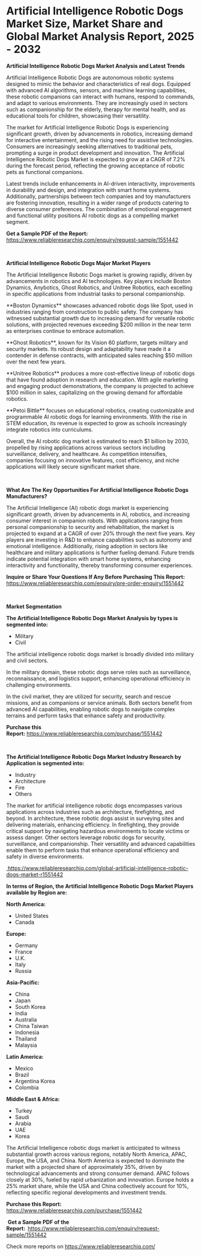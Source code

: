 <p><h1>Artificial Intelligence Robotic Dogs Market Size, Market Share and Global Market Analysis Report, 2025 - 2032</h1></p><p><strong>Artificial Intelligence Robotic Dogs Market Analysis and Latest Trends</strong></p>
<p><p>Artificial Intelligence Robotic Dogs are autonomous robotic systems designed to mimic the behavior and characteristics of real dogs. Equipped with advanced AI algorithms, sensors, and machine learning capabilities, these robotic companions can interact with humans, respond to commands, and adapt to various environments. They are increasingly used in sectors such as companionship for the elderly, therapy for mental health, and as educational tools for children, showcasing their versatility.</p><p>The market for Artificial Intelligence Robotic Dogs is experiencing significant growth, driven by advancements in robotics, increasing demand for interactive entertainment, and the rising need for assistive technologies. Consumers are increasingly seeking alternatives to traditional pets, prompting a surge in product development and innovation. The Artificial Intelligence Robotic Dogs Market is expected to grow at a CAGR of 7.2% during the forecast period, reflecting the growing acceptance of robotic pets as functional companions.</p><p>Latest trends include enhancements in AI-driven interactivity, improvements in durability and design, and integration with smart home systems. Additionally, partnerships between tech companies and toy manufacturers are fostering innovation, resulting in a wider range of products catering to diverse consumer preferences. The combination of emotional engagement and functional utility positions AI robotic dogs as a compelling market segment.</p></p>
<p><strong>Get a Sample PDF of the Report:&nbsp;</strong> <a href="https://www.reliableresearchiq.com/enquiry/request-sample/1551442?utm_campaign=2752&utm_medium=2&utm_source=Github&utm_content=ia&utm_term=11042025&utm_id=artificial-intelligence-robotic-dogs">https://www.reliableresearchiq.com/enquiry/request-sample/1551442</a></p>
<p>&nbsp;</p>
<p><strong>Artificial Intelligence Robotic Dogs Major Market Players</strong></p>
<p><p>The Artificial Intelligence Robotic Dogs market is growing rapidly, driven by advancements in robotics and AI technologies. Key players include Boston Dynamics, Anybotics, Ghost Robotics, and Unitree Robotics, each excelling in specific applications from industrial tasks to personal companionship.</p><p>**Boston Dynamics** showcases advanced robotic dogs like Spot, used in industries ranging from construction to public safety. The company has witnessed substantial growth due to increasing demand for versatile robotic solutions, with projected revenues exceeding $200 million in the near term as enterprises continue to embrace automation.</p><p>**Ghost Robotics**, known for its Vision 60 platform, targets military and security markets. Its robust design and adaptability have made it a contender in defense contracts, with anticipated sales reaching $50 million over the next few years.</p><p>**Unitree Robotics** produces a more cost-effective lineup of robotic dogs that have found adoption in research and education. With agile marketing and engaging product demonstrations, the company is projected to achieve $100 million in sales, capitalizing on the growing demand for affordable robotics.</p><p>**Petoi Bittle** focuses on educational robotics, creating customizable and programmable AI robotic dogs for learning environments. With the rise in STEM education, its revenue is expected to grow as schools increasingly integrate robotics into curriculums.</p><p>Overall, the AI robotic dog market is estimated to reach $1 billion by 2030, propelled by rising applications across various sectors including surveillance, delivery, and healthcare. As competition intensifies, companies focusing on innovative features, cost efficiency, and niche applications will likely secure significant market share.</p></p>
<p>&nbsp;</p>
<p><strong>What Are The Key Opportunities For Artificial Intelligence Robotic Dogs Manufacturers?</strong></p>
<p><p>The Artificial Intelligence (AI) robotic dogs market is experiencing significant growth, driven by advancements in AI, robotics, and increasing consumer interest in companion robots. With applications ranging from personal companionship to security and rehabilitation, the market is projected to expand at a CAGR of over 20% through the next five years. Key players are investing in R&D to enhance capabilities such as autonomy and emotional intelligence. Additionally, rising adoption in sectors like healthcare and military applications is further fueling demand. Future trends indicate potential integration with smart home systems, enhancing interactivity and functionality, thereby transforming consumer experiences.</p></p>
<p><strong>Inquire or Share Your Questions If Any Before Purchasing This Report:</strong> <a href="https://www.reliableresearchiq.com/enquiry/pre-order-enquiry/1551442?utm_campaign=2752&utm_medium=2&utm_source=Github&utm_content=ia&utm_term=11042025&utm_id=artificial-intelligence-robotic-dogs">https://www.reliableresearchiq.com/enquiry/pre-order-enquiry/1551442</a></p>
<p>&nbsp;</p>
<p><strong>Market Segmentation</strong></p>
<p><strong>The Artificial Intelligence Robotic Dogs Market Analysis by types is segmented into:</strong></p>
<p><ul><li>Military</li><li>Civil</li></ul></p>
<p><p>The artificial intelligence robotic dogs market is broadly divided into military and civil sectors. </p><p>In the military domain, these robotic dogs serve roles such as surveillance, reconnaissance, and logistics support, enhancing operational efficiency in challenging environments. </p><p>In the civil market, they are utilized for security, search and rescue missions, and as companions or service animals. Both sectors benefit from advanced AI capabilities, enabling robotic dogs to navigate complex terrains and perform tasks that enhance safety and productivity.</p></p>
<p><strong>Purchase this Report:&nbsp;</strong><a href="https://www.reliableresearchiq.com/purchase/1551442?utm_campaign=2752&utm_medium=2&utm_source=Github&utm_content=ia&utm_term=11042025&utm_id=artificial-intelligence-robotic-dogs">https://www.reliableresearchiq.com/purchase/1551442</a></p>
<p>&nbsp;</p>
<p><strong>The Artificial Intelligence Robotic Dogs Market Industry Research by Application is segmented into:</strong></p>
<p><ul><li>Industry</li><li>Architecture</li><li>Fire</li><li>Others</li></ul></p>
<p><p>The market for artificial intelligence robotic dogs encompasses various applications across industries such as architecture, firefighting, and beyond. In architecture, these robotic dogs assist in surveying sites and delivering materials, enhancing efficiency. In firefighting, they provide critical support by navigating hazardous environments to locate victims or assess danger. Other sectors leverage robotic dogs for security, surveillance, and companionship. Their versatility and advanced capabilities enable them to perform tasks that enhance operational efficiency and safety in diverse environments.</p></p>
<p><a href="https://www.reliableresearchiq.com/global-artificial-intelligence-robotic-dogs-market-r1551442?utm_campaign=2752&utm_medium=2&utm_source=Github&utm_content=ia&utm_term=11042025&utm_id=artificial-intelligence-robotic-dogs">&nbsp;https://www.reliableresearchiq.com/global-artificial-intelligence-robotic-dogs-market-r1551442</a></p>
<p><strong>In terms of Region, the Artificial Intelligence Robotic Dogs Market Players available by Region are:</strong></p>
<p>
    <p> <strong> North America: </strong>
        <ul>
            <li>United States</li>
            <li>Canada</li>
        </ul>
        </p> 
    <p> <strong> Europe: </strong>
        <ul>
            <li>Germany</li>
            <li>France</li>
            <li>U.K.</li>
            <li>Italy</li>
            <li>Russia</li>
        </ul>
        </p> 
    <p> <strong> Asia-Pacific: </strong>
        <ul>
            <li>China</li>
            <li>Japan</li>
            <li>South Korea</li>
            <li>India</li>
            <li>Australia</li>
            <li>China Taiwan</li>
            <li>Indonesia</li>
            <li>Thailand</li>
            <li>Malaysia</li>
        </ul>
        </p> 
    <p> <strong> Latin America: </strong>
        <ul>
            <li>Mexico</li>
            <li>Brazil</li>
            <li>Argentina Korea</li>
            <li>Colombia</li>
        </ul>
        </p> 
    <p> <strong> Middle East & Africa: </strong>
        <ul>
            <li>Turkey</li>
            <li>Saudi</li>
            <li>Arabia</li>
            <li>UAE</li>
            <li>Korea</li>
        </ul>
    </p>
    </p>
<p><p>The Artificial Intelligence robotic dogs market is anticipated to witness substantial growth across various regions, notably North America, APAC, Europe, the USA, and China. North America is expected to dominate the market with a projected share of approximately 35%, driven by technological advancements and strong consumer demand. APAC follows closely at 30%, fueled by rapid urbanization and innovation. Europe holds a 25% market share, while the USA and China collectively account for 10%, reflecting specific regional developments and investment trends.</p></p>
<p><strong>Purchase this Report: </strong><a href="https://www.reliableresearchiq.com/purchase/1551442?utm_campaign=2752&utm_medium=2&utm_source=Github&utm_content=ia&utm_term=11042025&utm_id=artificial-intelligence-robotic-dogs">https://www.reliableresearchiq.com/purchase/1551442</a></p>
<p>&nbsp;<strong>Get a Sample PDF of the Report:&nbsp;&nbsp;</strong><a href="https://www.reliableresearchiq.com/enquiry/request-sample/1551442?utm_campaign=2752&utm_medium=2&utm_source=Github&utm_content=ia&utm_term=11042025&utm_id=artificial-intelligence-robotic-dogs">https://www.reliableresearchiq.com/enquiry/request-sample/1551442</a></p>
<p><strong></strong></p>
<p>Check more reports on <a href="https://www.reliableresearchiq.com/?utm_campaign=2752&utm_medium=2&utm_source=Github&utm_content=ia&utm_term=11042025&utm_id=artificial-intelligence-robotic-dogs">https://www.reliableresearchiq.com/</a></p>